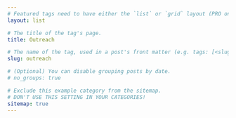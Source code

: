 ```yaml
---
# Featured tags need to have either the `list` or `grid` layout (PRO only).
layout: list

# The title of the tag's page.
title: Outreach

# The name of the tag, used in a post's front matter (e.g. tags: [<slug>]).
slug: outreach

# (Optional) You can disable grouping posts by date.
# no_groups: true

# Exclude this example category from the sitemap.
# DON'T USE THIS SETTING IN YOUR CATEGORIES!
sitemap: true
---
```

